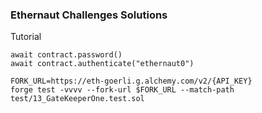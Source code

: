### Ethernaut Challenges Solutions

Tutorial

```shell
await contract.password()
await contract.authenticate("ethernaut0")
```

```
FORK_URL=https://eth-goerli.g.alchemy.com/v2/{API_KEY}
forge test -vvvv --fork-url $FORK_URL --match-path test/13_GateKeeperOne.test.sol
```
